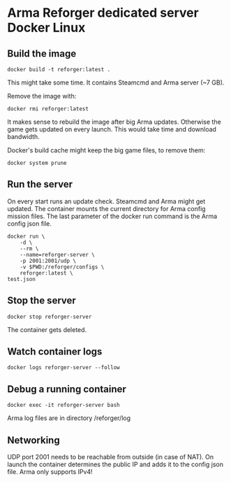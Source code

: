 # Arma Reforger dedicated server Docker Linux

## Build the image

    docker build -t reforger:latest .

This might take some time. It contains Steamcmd and Arma server (~7 GB).

Remove the image with:

    docker rmi reforger:latest

It makes sense to rebuild the image after big Arma updates. Otherwise the game gets updated on every launch. This would take time and download bandwidth.

Docker's build cache might keep the big game files, to remove them:

    docker system prune

## Run the server

On every start runs an update check. Steamcmd and Arma might get updated.
The container mounts the current directory for Arma config mission files. The last parameter of the docker run command is the Arma config json file.

    docker run \
        -d \
        --rm \
        --name=reforger-server \
        -p 2001:2001/udp \
        -v $PWD:/reforger/configs \
        reforger:latest \
	test.json

## Stop the server

    docker stop reforger-server

The container gets deleted.

## Watch container logs

    docker logs reforger-server --follow

## Debug a running container

    docker exec -it reforger-server bash

Arma log files are in directory /reforger/log

## Networking

UDP port 2001 needs to be reachable from outside (in case of NAT). On launch the container determines the public IP and adds it to the config json file.
Arma only supports IPv4!

